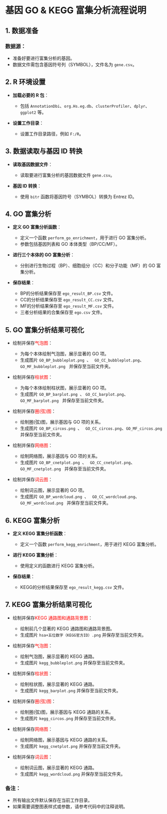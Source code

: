 # 基因 GO & KEGG 富集分析流程说明

## 1. 数据准备

### 数据源：

- 准备好要进行富集分析的基因。
- 数据文件需包含基因符号列（SYMBOL），文件名为 `gene.csv`。



## 2. R 环境设置

- **加载必要的 R 包**：
  
  - 包括 `AnnotationDbi`、`org.Hs.eg.db`、`clusterProfiler`、`dplyr`、`ggplot2` 等。
- **设置工作目录**：
  
  - 设置工作目录路径，例如 `F:/R`。

## 3. 数据读取与基因 ID 转换

- **读取基因数据文件**：
  
  - 读取要进行富集分析的基因数据文件 `gene.csv`。
- **基因 ID 转换**：
  
  - 使用 `bitr` 函数将基因符号（SYMBOL）转换为 Entrez ID。

## 4. GO 富集分析

- **定义 GO 富集分析函数**：
  
  - 定义一个函数 `perform_go_enrichment`，用于进行 GO 富集分析。
  - 参数包括基因列表和 GO 本体类型（BP/CC/MF）。
- **进行三个本体的 GO 富集分析**：
  
  - 分别进行生物过程（BP）、细胞组分（CC）和分子功能（MF）的 GO 富集分析。
- **保存结果**：
  
  - BP的分析结果保存至  `ego_result_BP.csv` 文件。
  - CC的分析结果保存至  `ego_result_CC.csv` 文件。
  - MF的分析结果保存至  `ego_result_MF.csv` 文件。
  - 三者分析结果的合集保存至  `ego.csv` 文件。

## 5. GO 富集分析结果可视化

- 绘制并保存<font color="red">气泡图</font>：
  
  - 为每个本体绘制气泡图，展示显著的 GO 项。
  - 生成图片 `GO_BP_bubbleplot.png `、 ` GO_CC_bubbleplot.png`、`GO_MF_bubbleplot.png ` 并保存至当前文件夹。
- 绘制并保存<font color="red">柱状图</font>：
  
  - 为每个本体绘制柱状图，展示显著的 GO 项。
  - 生成图片 `GO_BP_barplot.png `、 `GO_CC_barplot.png`、`GO_MF_barplot.png ` 并保存至当前文件夹。
- 绘制并保存<font color="red">圈(弦)图</font>：
  
  - 绘制圈(弦)图，展示基因与 GO 项的关系。
  - 生成图片 `GO_BP_circos.png `、 ` GO_CC_circos.png`、`GO_MF_circos.png ` 并保存至当前文件夹。
- 绘制并保存<font color="red">网络图</font>：
  
  - 绘制网络图，展示基因与 GO 项的关系。
  - 生成图片 `GO_BP_cnetplot.png `、 ` GO_CC_cnetplot.png`、`GO_MF_cnetplot.png ` 并保存至当前文件夹。
- 绘制并保存<font color="red">词云图</font>：
  
  - 绘制词云图，展示显著的 GO 项。
  - 生成图片 `GO_BP_wordcloud.png `、 ` GO_CC_wordcloud.png`、`GO_MF_wordcloud.png ` 并保存至当前文件夹。

## 6. KEGG 富集分析

- **定义 KEGG 富集分析函数**：
  
  - 定义一个函数 `perform_kegg_enrichment`，用于进行 KEGG 富集分析。
- **进行 KEGG 富集分析**：
  
  - 使用定义的函数进行 KEGG 富集分析。
- **保存结果**：
  
  - KEGG的分析结果保存至  `ego_result_kegg.csv` 文件。

## 7. KEGG 富集分析结果可视化

- 绘制并保存<font color="red">KEGG 通路图和通路背景图</font>：
  
  - 绘制前几个显著的 KEGG 通路图和通路背景图。
  - 生成图片 `hsa+五位数字（KEGG官方ID）.png` 并保存至当前文件夹。
- 绘制并保存<font color="red">气泡图</font>：
  
  - 绘制气泡图，展示显著的 KEGG 通路。
  - 生成图片 `kegg_bubbleplot.png` 并保存至当前文件夹。
- 绘制并保存<font color="red">柱状图</font>：
  
  - 绘制柱状图，展示显著的 KEGG 通路。
  - 生成图片 `kegg_barplot.png` 并保存至当前文件夹。
- 绘制并保存<font color="red">圈(弦)图</font>：
  
  - 绘制圈(弦)图，展示基因与 KEGG 通路的关系。
  - 生成图片 `kegg_circos.png` 并保存至当前文件夹。
- 绘制并保存<font color="red">网络图</font>：
  
  - 绘制网络图，展示基因与 KEGG 通路的关系。
  - 生成图片 `kegg_cnetplot.png` 并保存至当前文件夹。
- 绘制并保存<font color="red">词云图</font>：
  
  - 绘制词云图，展示显著的 KEGG 通路。
  - 生成图片 `kegg_wordcloud.png` 并保存至当前文件夹。


### 备注：

- 所有输出文件默认保存在当前工作目录。
- 如果需要调整图表样式或参数，请参考代码中的注释说明。
